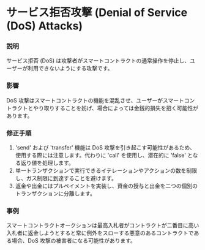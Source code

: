 # サービス拒否攻撃 (Denial of Service (DoS) Attacks)

### 説明
サービス拒否 (DoS) は攻撃者がスマートコントラクトの通常操作を停止し、ユーザーが利用できないようにする攻撃です。

### 影響
DoS 攻撃はスマートコントラクトの機能を混乱させ、ユーザーがスマートコントラクトとやり取りすることを妨げ、場合によっては金銭的損失を招く可能性があります。

### 修正手順
1. 'send' および 'transfer' 機能は DoS 攻撃を引き起こす可能性があるため、使用する際には注意します。代わりに 'call' を使用し、潜在的に 'false' となる返り値を処理します。
2. 単一トランザクションで実行できるイテレーションやアクションの数を制限し、ガス制限に到達することを避けます。
3. 返金や出金にはプルペイメントを実装し、資金の授与と出金を二つの個別のトランザクションに分離します。

### 事例
スマートコントラクトオークションは最高入札者がコントラクトが二番目に高い入札者に返金しようとすると常に例外をスローする悪意のあるコントラクトである場合、DoS 攻撃の被害者になる可能性があります。
